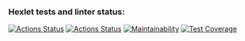 ### Hexlet tests and linter status:
[![Actions Status](https://github.com/Maroosha/python-project-lvl4/workflows/hexlet-check/badge.svg)](https://github.com/Maroosha/python-project-lvl4/actions)
[![Actions Status](https://github.com/Maroosha/python-project-lvl4/workflows/linter-tests-check.yml/badge.svg)](https://github.com/Maroosha/python-project-lvl4/actions/workflows/linter-tests-check.yml)
[![Maintainability](https://api.codeclimate.com/v1/badges/d201003645672fd4ffce/maintainability)](https://codeclimate.com/github/Maroosha/python-project-lvl4/maintainability)
[![Test Coverage](https://api.codeclimate.com/v1/badges/d201003645672fd4ffce/test_coverage)](https://codeclimate.com/github/Maroosha/python-project-lvl4/test_coverage)